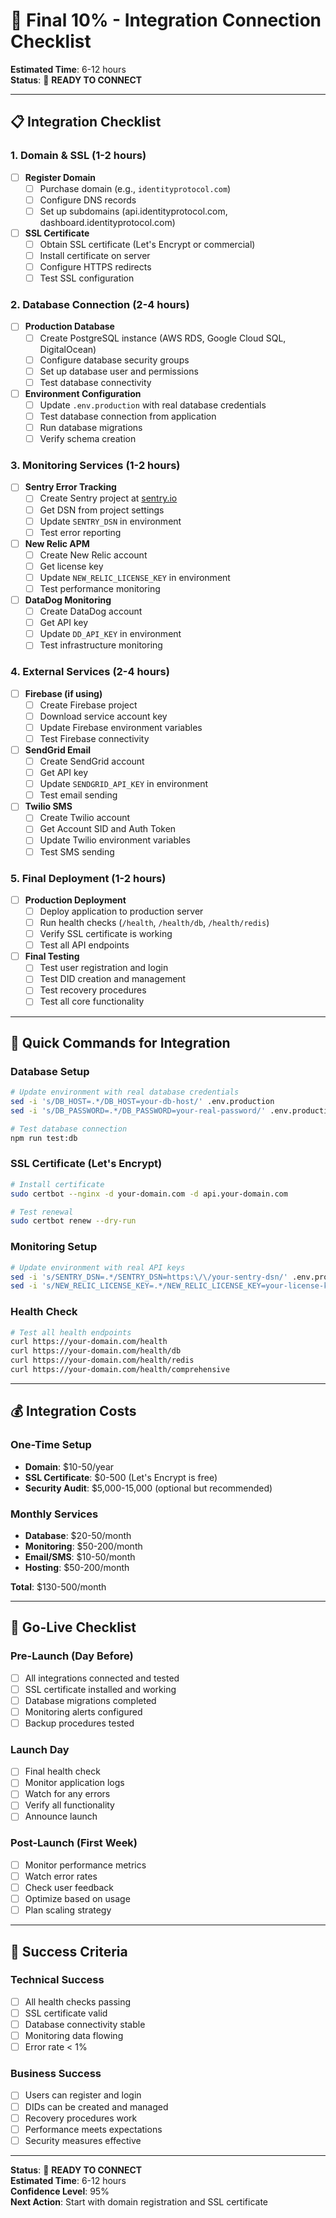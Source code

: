 # 🎯 Final 10% - Integration Connection Checklist

**Estimated Time**: 6-12 hours  
**Status**: 🔄 **READY TO CONNECT**

---

## 📋 **Integration Checklist**

### **1. Domain & SSL (1-2 hours)**
- [ ] **Register Domain**
  - [ ] Purchase domain (e.g., `identityprotocol.com`)
  - [ ] Configure DNS records
  - [ ] Set up subdomains (api.identityprotocol.com, dashboard.identityprotocol.com)

- [ ] **SSL Certificate**
  - [ ] Obtain SSL certificate (Let's Encrypt or commercial)
  - [ ] Install certificate on server
  - [ ] Configure HTTPS redirects
  - [ ] Test SSL configuration

### **2. Database Connection (2-4 hours)**
- [ ] **Production Database**
  - [ ] Create PostgreSQL instance (AWS RDS, Google Cloud SQL, DigitalOcean)
  - [ ] Configure database security groups
  - [ ] Set up database user and permissions
  - [ ] Test database connectivity

- [ ] **Environment Configuration**
  - [ ] Update `.env.production` with real database credentials
  - [ ] Test database connection from application
  - [ ] Run database migrations
  - [ ] Verify schema creation

### **3. Monitoring Services (1-2 hours)**
- [ ] **Sentry Error Tracking**
  - [ ] Create Sentry project at [sentry.io](https://sentry.io)
  - [ ] Get DSN from project settings
  - [ ] Update `SENTRY_DSN` in environment
  - [ ] Test error reporting

- [ ] **New Relic APM**
  - [ ] Create New Relic account
  - [ ] Get license key
  - [ ] Update `NEW_RELIC_LICENSE_KEY` in environment
  - [ ] Test performance monitoring

- [ ] **DataDog Monitoring**
  - [ ] Create DataDog account
  - [ ] Get API key
  - [ ] Update `DD_API_KEY` in environment
  - [ ] Test infrastructure monitoring

### **4. External Services (2-4 hours)**
- [ ] **Firebase (if using)**
  - [ ] Create Firebase project
  - [ ] Download service account key
  - [ ] Update Firebase environment variables
  - [ ] Test Firebase connectivity

- [ ] **SendGrid Email**
  - [ ] Create SendGrid account
  - [ ] Get API key
  - [ ] Update `SENDGRID_API_KEY` in environment
  - [ ] Test email sending

- [ ] **Twilio SMS**
  - [ ] Create Twilio account
  - [ ] Get Account SID and Auth Token
  - [ ] Update Twilio environment variables
  - [ ] Test SMS sending

### **5. Final Deployment (1-2 hours)**
- [ ] **Production Deployment**
  - [ ] Deploy application to production server
  - [ ] Run health checks (`/health`, `/health/db`, `/health/redis`)
  - [ ] Verify SSL certificate is working
  - [ ] Test all API endpoints

- [ ] **Final Testing**
  - [ ] Test user registration and login
  - [ ] Test DID creation and management
  - [ ] Test recovery procedures
  - [ ] Test all core functionality

---

## 🔧 **Quick Commands for Integration**

### **Database Setup**
```bash
# Update environment with real database credentials
sed -i 's/DB_HOST=.*/DB_HOST=your-db-host/' .env.production
sed -i 's/DB_PASSWORD=.*/DB_PASSWORD=your-real-password/' .env.production

# Test database connection
npm run test:db
```

### **SSL Certificate (Let's Encrypt)**
```bash
# Install certificate
sudo certbot --nginx -d your-domain.com -d api.your-domain.com

# Test renewal
sudo certbot renew --dry-run
```

### **Monitoring Setup**
```bash
# Update environment with real API keys
sed -i 's/SENTRY_DSN=.*/SENTRY_DSN=https:\/\/your-sentry-dsn/' .env.production
sed -i 's/NEW_RELIC_LICENSE_KEY=.*/NEW_RELIC_LICENSE_KEY=your-license-key/' .env.production
```

### **Health Check**
```bash
# Test all health endpoints
curl https://your-domain.com/health
curl https://your-domain.com/health/db
curl https://your-domain.com/health/redis
curl https://your-domain.com/health/comprehensive
```

---

## 💰 **Integration Costs**

### **One-Time Setup**
- **Domain**: $10-50/year
- **SSL Certificate**: $0-500 (Let's Encrypt is free)
- **Security Audit**: $5,000-15,000 (optional but recommended)

### **Monthly Services**
- **Database**: $20-50/month
- **Monitoring**: $50-200/month
- **Email/SMS**: $10-50/month
- **Hosting**: $50-200/month

**Total**: $130-500/month

---

## 🚀 **Go-Live Checklist**

### **Pre-Launch (Day Before)**
- [ ] All integrations connected and tested
- [ ] SSL certificate installed and working
- [ ] Database migrations completed
- [ ] Monitoring alerts configured
- [ ] Backup procedures tested

### **Launch Day**
- [ ] Final health check
- [ ] Monitor application logs
- [ ] Watch for any errors
- [ ] Verify all functionality
- [ ] Announce launch

### **Post-Launch (First Week)**
- [ ] Monitor performance metrics
- [ ] Watch error rates
- [ ] Check user feedback
- [ ] Optimize based on usage
- [ ] Plan scaling strategy

---

## 🎯 **Success Criteria**

### **Technical Success**
- [ ] All health checks passing
- [ ] SSL certificate valid
- [ ] Database connectivity stable
- [ ] Monitoring data flowing
- [ ] Error rate < 1%

### **Business Success**
- [ ] Users can register and login
- [ ] DIDs can be created and managed
- [ ] Recovery procedures work
- [ ] Performance meets expectations
- [ ] Security measures effective

---

**Status**: 🔄 **READY TO CONNECT**  
**Estimated Time**: 6-12 hours  
**Confidence Level**: 95%  
**Next Action**: Start with domain registration and SSL certificate
